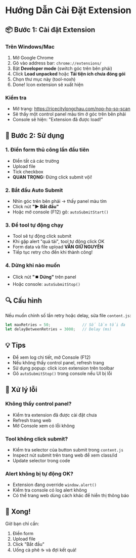 # Hướng Dẫn Cài Đặt Extension

## 📦 Bước 1: Cài đặt Extension

### Trên Windows/Mac

1. Mở Google Chrome
2. Gõ vào address bar: `chrome://extensions/`
3. Bật **Developer mode** (switch góc trên bên phải)
4. Click **Load unpacked** hoặc **Tải tiện ích chưa đóng gói**
5. Chọn thư mục này (tool-noxh)
6. Done! Icon extension sẽ xuất hiện

### Kiểm tra

- Mở trang: https://ricecitylongchau.com/nop-ho-so-scan
- Sẽ thấy một control panel màu tím ở góc trên bên phải
- Console sẽ hiện: "Extension đã được load!"

## 🎯 Bước 2: Sử dụng

### 1. Điền form thủ công lần đầu tiên
- Điền tất cả các trường
- Upload file
- Tick checkbox
- **QUAN TRỌNG:** Đừng click submit vội!

### 2. Bắt đầu Auto Submit
- Nhìn góc trên bên phải → thấy panel màu tím
- Click nút **"▶️ Bắt đầu"**
- Hoặc mở console (F12) gõ: `autoSubmitStart()`

### 3. Để tool tự động chạy
- Tool sẽ tự động click submit
- Khi gặp alert "quá tải", tool tự động click OK
- Form data và file upload **VẪN GIỮ NGUYÊN**
- Tiếp tục retry cho đến khi thành công!

### 4. Dừng khi nào muốn
- Click nút **"⏹️ Dừng"** trên panel
- Hoặc console: `autoSubmitStop()`

## 🔍 Cấu hình

Nếu muốn chỉnh số lần retry hoặc delay, sửa file `content.js`:

```javascript
let maxRetries = 50;              // Số lần tối đa
let delayBetweenRetries = 3000;   // Delay (ms)
```

## 💡 Tips

- Để xem log chi tiết, mở Console (F12)
- Nếu không thấy control panel, refresh trang
- Sử dụng popup: click icon extension trên toolbar
- Gõ `autoSubmitStop()` trong console nếu UI bị lỗi

## 🐛 Xử lý lỗi

### Không thấy control panel?
- Kiểm tra extension đã được cài đặt chưa
- Refresh trang web
- Mở Console xem có lỗi không

### Tool không click submit?
- Kiểm tra selector của button submit trong `content.js`
- Inspect nút submit trên trang web để xem class/id
- Update selector trong code

### Alert không bị tự động OK?
- Extension đang override `window.alert()`
- Kiểm tra console có log alert không
- Có thể trang web dùng cách khác để hiển thị thông báo

## 🎉 Xong!

Giờ bạn chỉ cần:
1. Điền form
2. Upload file
3. Click "Bắt đầu"
4. Uống cà phê ☕ và đợi kết quả!

